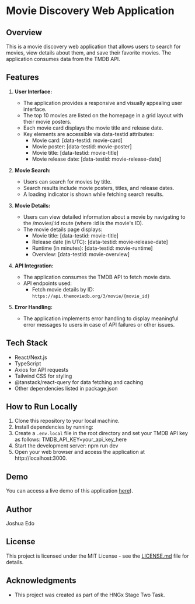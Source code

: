 # Movie Discovery Web Application

## Overview

This is a movie discovery web application that allows users to search for movies, view details about them, and save their favorite movies. The application consumes data from the TMDB API.

## Features

1. **User Interface:**

   - The application provides a responsive and visually appealing user interface.
   - The top 10 movies are listed on the homepage in a grid layout with their movie posters.
   - Each movie card displays the movie title and release date.
   - Key elements are accessible via data-testid attributes:
     - Movie card: [data-testid: movie-card]
     - Movie poster: [data-testid: movie-poster]
     - Movie title: [data-testid: movie-title]
     - Movie release date: [data-testid: movie-release-date]

2. **Movie Search:**

   - Users can search for movies by title.
   - Search results include movie posters, titles, and release dates.
   - A loading indicator is shown while fetching search results.

3. **Movie Details:**

   - Users can view detailed information about a movie by navigating to the /movies/:id route (where :id is the movie's ID).
   - The movie details page displays:
     - Movie title: [data-testid: movie-title]
     - Release date (in UTC): [data-testid: movie-release-date]
     - Runtime (in minutes): [data-testid: movie-runtime]
     - Overview: [data-testid: movie-overview]

4. **API Integration:**

   - The application consumes the TMDB API to fetch movie data.
   - API endpoints used:
     - Fetch movie details by ID: `https://api.themoviedb.org/3/movie/{movie_id}`

5. **Error Handling:**
   - The application implements error handling to display meaningful error messages to users in case of API failures or other issues.

## Tech Stack

- React/Next.js
- TypeScript
- Axios for API requests
- Tailwind CSS for styling
- @tanstack/react-query for data fetching and caching
- Other dependencies listed in package.json

## How to Run Locally

1. Clone this repository to your local machine.
2. Install dependencies by running:
3. Create a `.env.local` file in the root directory and set your TMDB API key as follows: TMDB_API_KEY=your_api_key_here
4. Start the development server: npm run dev
5. Open your web browser and access the application at http://localhost:3000.

## Demo

You can access a live demo of this application [here](https://hngx-stage-two-task.vercel.app/)).

## Author

Joshua Edo

## License

This project is licensed under the MIT License - see the [LICENSE.md](LICENSE.md) file for details.

## Acknowledgments

- This project was created as part of the HNGx Stage Two Task.

